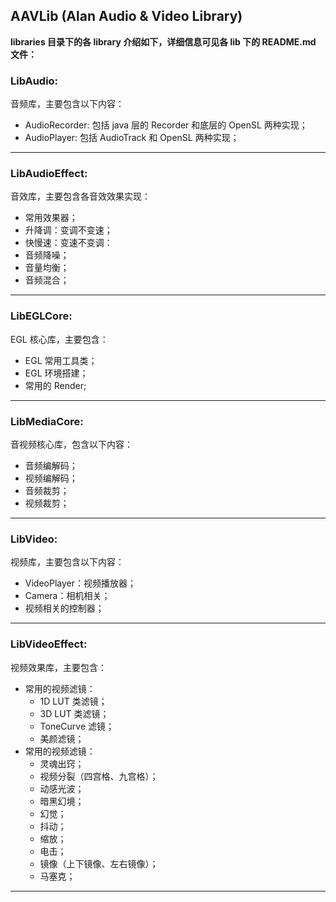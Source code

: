 ## AAVLib (Alan Audio & Video Library)


**libraries 目录下的各 library 介绍如下，详细信息可见各 lib 下的 README.md 文件：**
### LibAudio:
音频库，主要包含以下内容：
- AudioRecorder: 包括 java 层的 Recorder 和底层的 OpenSL 两种实现；
- AudioPlayer: 包括 AudioTrack 和 OpenSL 两种实现；
---

### LibAudioEffect:
音效库，主要包含各音效效果实现：
- 常用效果器；
- 升降调：变调不变速；
- 快慢速：变速不变调：
- 音频降噪；
- 音量均衡；
- 音频混合；
---

### LibEGLCore:
EGL 核心库，主要包含：
- EGL 常用工具类；
- EGL 环境搭建；
- 常用的 Render;
---

### LibMediaCore:
音视频核心库，包含以下内容：
- 音频编解码；
- 视频编解码；
- 音频裁剪；
- 视频裁剪；
---

### LibVideo:
视频库，主要包含以下内容：
- VideoPlayer：视频播放器；
- Camera：相机相关；
- 视频相关的控制器；
---

### LibVideoEffect:
视频效果库，主要包含：
- 常用的视频滤镜：
    - 1D LUT 类滤镜；
    - 3D LUT 类滤镜；
    - ToneCurve 滤镜；
    - 美颜滤镜；
- 常用的视频滤镜：
    - 灵魂出窍；
    - 视频分裂（四宫格、九宫格）；
    - 动感光波；
    - 暗黑幻境；
    - 幻觉；
    - 抖动；
    - 缩放；
    - 电击；
    - 镜像（上下镜像、左右镜像）；
    - 马塞克；
---